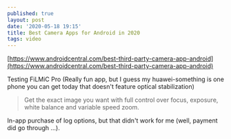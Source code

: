 ```yaml
---
published: true
layout: post
date: '2020-05-18 19:15'
title: Best Camera Apps for Android in 2020
tags: video
---
```

[https://www.androidcentral.com/best-third-party-camera-app-android](https://www.androidcentral.com/best-third-party-camera-app-android)

Testing FiLMiC Pro (Really fun app, but I guess my huawei-something is one phone you can get today that doesn't feature optical stabilization)

> Get the exact image you want with full control over focus, exposure, white balance and variable speed zoom.

In-app purchase of log options, but that didn't work for me (well, payment did go through ...). 

